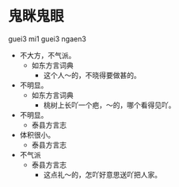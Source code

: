 



# 鬼眯鬼眼
guei3 mi1 guei3 ngaen3
+ 不大方，不气派。
  * 如东方言词典
    - 这个人～的，不晓得要做甚的。
+ 不明显。
  * 如东方言词典
    - 桃树上长吖一个疤，～的，哪个看得见吖。
+ 不明显。
  * 泰县方言志
+ 体积很小。
  * 泰县方言志
+ 不气派
  * 泰县方言志
    - 这点礼～的，怎吖好意思送吖把人家。

